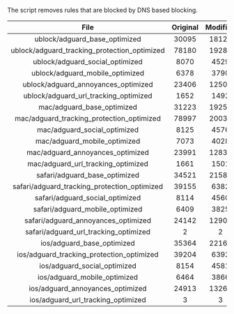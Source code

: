 The script removes rules that are blocked by DNS based blocking.


| File | Original | Modified |
|:----:|:-----:|:-----:|
| ublock/adguard_base_optimized | 30095 | 18126 |
| ublock/adguard_tracking_protection_optimized | 78180 | 19285 |
| ublock/adguard_social_optimized | 8070 | 4529 |
| ublock/adguard_mobile_optimized | 6378 | 3790 |
| ublock/adguard_annoyances_optimized | 23406 | 12509 |
| ublock/adguard_url_tracking_optimized | 1652 | 1492 |
| mac/adguard_base_optimized | 31223 | 19253 |
| mac/adguard_tracking_protection_optimized | 78997 | 20033 |
| mac/adguard_social_optimized | 8125 | 4576 |
| mac/adguard_mobile_optimized | 7073 | 4028 |
| mac/adguard_annoyances_optimized | 23991 | 12831 |
| mac/adguard_url_tracking_optimized | 1661 | 1501 |
| safari/adguard_base_optimized | 34521 | 21587 |
| safari/adguard_tracking_protection_optimized | 39155 | 6382 |
| safari/adguard_social_optimized | 8114 | 4560 |
| safari/adguard_mobile_optimized | 6409 | 3825 |
| safari/adguard_annoyances_optimized | 24142 | 12905 |
| safari/adguard_url_tracking_optimized | 2 | 2 |
| ios/adguard_base_optimized | 35364 | 22167 |
| ios/adguard_tracking_protection_optimized | 39204 | 6392 |
| ios/adguard_social_optimized | 8154 | 4581 |
| ios/adguard_mobile_optimized | 6464 | 3866 |
| ios/adguard_annoyances_optimized | 24913 | 13267 |
| ios/adguard_url_tracking_optimized | 3 | 3 |